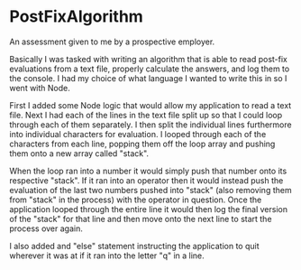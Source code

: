 # PostFixAlgorithm
An assessment given to me by a prospective employer. 

Basically I was tasked with writing an algorithm that is able to read post-fix evaluations from 
a text file, properly calculate the answers, and log them to the console. I had my choice of what 
language I wanted to write this in so I went with Node.

First I added some Node logic that would allow my application to read a text file. 
Next I had each of the lines in the text file split up so that I could loop through each of them separately. 
I then split the individual lines furthermore into individual characters for evaluation. 
I looped through each of the characters from each line, popping them off the loop array 
and pushing them onto a new array called "stack".

When the loop ran into a number it would simply push that number onto its respective "stack". 
If it ran into an operator then it would instead push the evaluation of the last two numbers 
pushed into "stack" (also removing them from "stack" in the process) with the operator in question. 
Once the application looped through the entire line it would then log the final version 
of the "stack" for that line and then move onto the next line to start the process over again. 

I also added and "else" statement instructing the application to quit wherever it 
was at if it ran into the letter "q" in a line.
